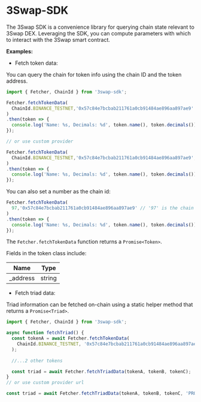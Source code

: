 3Swap-SDK
===========================================

The 3Swap SDK is a convenience library for querying chain state relevant to 3Swap DEX. Leveraging the SDK, you can compute parameters with which to interact with the 3Swap smart contract.

**Examples:**

* Fetch token data:

You can query the chain for token info using the chain ID and the token address.

```js
import { Fetcher, ChainId } from '3swap-sdk';

Fetcher.fetchTokenData(
  ChainId.BINANCE_TESTNET,'0x57c84e7bcbab211761a0cb91484ae896aa897ae9'
)
.then(token => {
  console.log('Name: %s, Decimals: %d', token.name(), token.decimals()); // 3Swap 0x, SAPX
});

// or use custom provider

Fetcher.fetchTokenData(
  ChainId.BINANCE_TESTNET,'0x57c84e7bcbab211761a0cb91484ae896aa897ae9', 'PROVIDER_URL'
)
.then(token => {
  console.log('Name: %s, Decimals: %d', token.name(), token.decimals()); // 3Swap 0x, SAPX
});
```

You can also set a number as the chain id: 

```js
Fetcher.fetchTokenData(
  97,'0x57c84e7bcbab211761a0cb91484ae896aa897ae9' // '97' is the chain ID for Binance Testnet
)
.then(token => {
  console.log('Name: %s, Decimals: %d', token.name(), token.decimals()); // 3Swap 0x, SAPX
});
```

The `Fetcher.fetchTokenData` function returns a `Promise<Token>`.


Fields in the token class include:

| Name     | Type  |
|----------|-------|
|_address  | string|




* Fetch triad data:

Triad information can be fetched on-chain using a static helper method that returns a `Promise<Triad>`.

```js
import { Fetcher, ChainId } from '3swap-sdk';

async function fetchTriad() {
  const tokenA = await Fetcher.fetchTokenData(
    ChainId.BINANCE_TESTNET, '0x57c84e7bcbab211761a0cb91484ae896aa897ae9'
  );
  
  //...2 other tokens

  const triad = await Fetcher.fetchTriadData(tokenA, tokenB, tokenC);
}
// or use custom provider url

const triad = await Fetcher.fetchTriadData(tokenA, tokenB, tokenC, 'PROVIDER_URL');
```